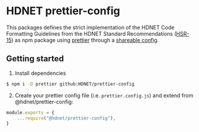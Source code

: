 # HDNET prettier-config

This packages defines the strict implementation of the HDNET Code Formatting Guidelines
from the HDNET Standard Recommendations
([HSR-15](https://wiki.hdnet.de/display/OPS/HSR-15%3A+Code-Formatierung)) as npm package
using [prettier](https://prettier.io)
through a [shareable config](https://prettier.io/docs/en/configuration.html#sharing-configurations).


## Getting started

1. Install dependencies
```bash
$ npm i -D prettier github:HDNET/prettier-config
```

2. Create your prettier config file (i.e. `prettier.config.js`) and extend from @hdnet/prettier-config:
```javascript
module.exports = {
    ...require("@hdnet/prettier-config"),
}
```
